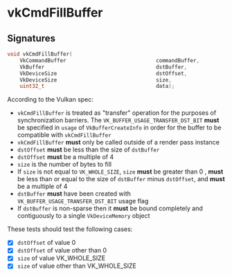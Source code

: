 # vkCmdFillBuffer

## Signatures
```c++
void vkCmdFillBuffer(
    VkCommandBuffer                             commandBuffer,
    VkBuffer                                    dstBuffer,
    VkDeviceSize                                dstOffset,
    VkDeviceSize                                size,
    uint32_t                                    data);
```

According to the Vulkan spec:
- `vkCmdFillBuffer` is treated as "transfer" operation for the purposes of
  synchronization barriers. The `VK_BUFFER_USAGE_TRANSFER_DST_BIT` **must** be
  specified in `usage` of `VkBufferCreateInfo` in order for the buffer to be
  compatible with `vkCmdFillBuffer`
- `vkCmdFillBuffer` **must** only be called outside of a render pass instance
- `dstOffset` **must** be less than the size of `dstBuffer`
- `dstOffset` **must** be a multiple of 4
- `size` is the number of bytes to fill
- If `size` is not equal to `VK_WHOLE_SIZE`, `size` **must** be greater than 0
  , **must** be less than or equal to the size of `dstBuffer` minus
  `dstOffset`, and **must** be a multiple of 4
- `dstBuffer` **must** have been created with `VK_BUFFER_USAGE_TRANSFER_DST_BIT`
  usage flag
- If `dstBuffer` is non-sparse then it **must** be bound completely and
  contiguously to a single `VkDeviceMemory` object

These tests should test the following cases:
- [x] `dstOffset` of value 0
- [x] `dstOffset` of value other than 0
- [x] `size` of value VK_WHOLE_SIZE
- [x] `size` of value other than VK_WHOLE_SIZE

